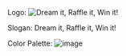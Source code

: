 Logo: ![Dream it, Raffle it, Win it!](https://github.com/user-attachments/assets/1cfbd429-8396-4f9b-972b-6d770734df34)

Slogan: Dream it, Raffle it, Win it!

Color Palette: ![image](https://github.com/user-attachments/assets/65b30aa6-74d6-40a2-ba8d-5be0be2cf715)